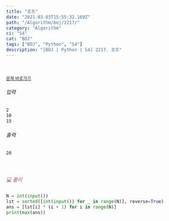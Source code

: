 ```yaml
---
title: "로프"
date: "2021-03-03T15:55:32.169Z"
path: "/Algorithm/boj/2217/"
category: "Algorithm"
ci: "S4"
cat: "BOJ"
tags: ["BOJ", "Python", "S4"]
description: "[BOJ | Python | S4] 2217. 로프"
---
```


<br />

<a href="https://www.acmicpc.net/problem/2217"><small>문제 바로가기</small></a>

###### 입력

```sh
2
10
15
```

###### 출력

```sh
20
```

<br />

##### <h5 style="color:#C587AE;">💻 풀이</h5>

```python
N = int(input())
lst = sorted([int(input()) for _ in range(N)], reverse=True)
ans = [lst[i] * (i + 1) for i in range(N)]
print(max(ans))
```



